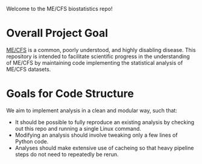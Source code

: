 Welcome to the ME/CFS biostatistics repo!
# Overall Project Goal
[ME/CFS](https://en.wikipedia.org/wiki/Myalgic_encephalomyelitis/chronic_fatigue_syndrome) is a common, poorly understood, and highly disabling disease.  This repository is intended to facilitate scientific progress in the understanding of ME/CFS by maintaining code implementing the statistical analysis of ME/CFS datasets. 

# Goals for Code Structure
We aim to implement analysis in a clean and modular way, such that:
- It should be possible to fully reproduce an existing analysis by checking out this repo and running a single Linux command.
- Modifying an analysis should involve tweaking only a few lines of Python code.
- Analyses should make extensive use of cacheing so that heavy pipeline steps do not need to repeatedly be rerun.